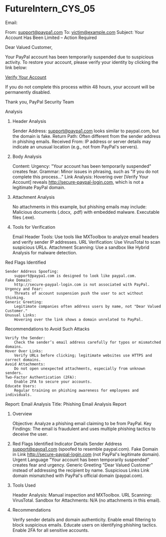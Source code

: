 # FutureIntern_CYS_05
 Email:

From: support@paypa1.com
To: victim@example.com
Subject: Your Account Has Been Limited – Action Required

Dear Valued Customer,

Your PayPal account has been temporarily suspended due to suspicious activity. To restore your account, please verify your identity by clicking the link below:

[Verify Your Account](http://secure-paypal-login.com)

If you do not complete this process within 48 hours, your account will be permanently disabled.

Thank you,
PayPal Security Team

Analysis
1. Header Analysis

    Sender Address:
        support@paypa1.com looks similar to paypal.com, but the domain is fake.
    Return Path:
        Often different from the sender address in phishing emails.
    Received From:
        IP address or server details may indicate an unusual location (e.g., not from PayPal's servers).

2. Body Analysis

    Content:
        Urgency: "Your account has been temporarily suspended" creates fear.
        Grammar: Minor issues in phrasing, such as "If you do not complete this process..."
    Link Analysis:
        Hovering over [Verify Your Account] reveals http://secure-paypal-login.com, which is not a legitimate PayPal domain.

3. Attachment Analysis

    No attachments in this example, but phishing emails may include:
        Malicious documents (.docx, .pdf) with embedded malware.
        Executable files (.exe).

4. Tools for Verification

    Email Header Tools:
        Use tools like MXToolbox to analyze email headers and verify sender IP addresses.
    URL Verification:
        Use VirusTotal to scan suspicious URLs.
    Attachment Scanning:
        Use a sandbox like Hybrid Analysis for malware detection.

Red Flags Identified

    Sender Address Spoofing:
        support@paypa1.com is designed to look like paypal.com.
    Fake Domain:
        http://secure-paypal-login.com is not associated with PayPal.
    Urgency and Fear:
        Threats of account suspension push the user to act without thinking.
    Generic Greeting:
        Legitimate companies often address users by name, not "Dear Valued Customer."
    Unusual Links:
        Hovering over the link shows a domain unrelated to PayPal.

Recommendations to Avoid Such Attacks

    Verify the Sender:
        Check the sender’s email address carefully for typos or mismatched domains.
    Hover Over Links:
        Verify URLs before clicking; legitimate websites use HTTPS and correct domains.
    Avoid Attachments:
        Do not open unexpected attachments, especially from unknown senders.
    Two-Factor Authentication (2FA):
        Enable 2FA to secure your accounts.
    Educate Users:
        Regular training on phishing awareness for employees and individuals.

 Report: Email Analysis
Title: Phishing Email Analysis Report
1. Overview

    Objective: Analyze a phishing email claiming to be from PayPal.
    Key Findings: The email is fraudulent and uses multiple phishing tactics to deceive the user.

2. Red Flags Identified
Indicator	Details
Sender Address	support@paypa1.com (spoofed to resemble paypal.com).
Fake Domain in Link	http://secure-paypal-login.com (not PayPal's legitimate domain).
Urgent Language	"Your account has been temporarily suspended" creates fear and urgency.
Generic Greeting	"Dear Valued Customer" instead of addressing the recipient by name.
Suspicious Links	Link domain mismatched with PayPal's official domain (paypal.com).
3. Tools Used

    Header Analysis: Manual inspection and MXToolbox.
    URL Scanning: VirusTotal.
    Sandbox for Attachments: N/A (no attachments in this email).

4. Recommendations

    Verify sender details and domain authenticity.
    Enable email filtering to block suspicious emails.
    Educate users on identifying phishing tactics.
    Enable 2FA for all sensitive accounts.
